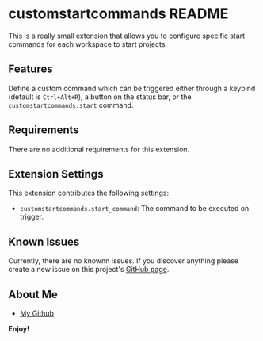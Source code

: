 # customstartcommands README

This is a really small extension that allows you to configure specific start commands for each workspace to start projects.

## Features

Define a custom command which can be triggered either through a keybind (default is `Ctrl+Alt+R`), a button on the status bar, or the `customstartcommands.start` command.

## Requirements

There are no additional requirements for this extension.

## Extension Settings

This extension contributes the following settings:

* `customstartcommands.start_command`: The command to be executed on trigger.

## Known Issues

Currently, there are no knownn issues. If you discover anything please create a new issue on this project's [GitHub page](https://github.com/RM220507/customstartcommands).

## About Me

* [My Github](https://github.com/RM220507)

**Enjoy!**
